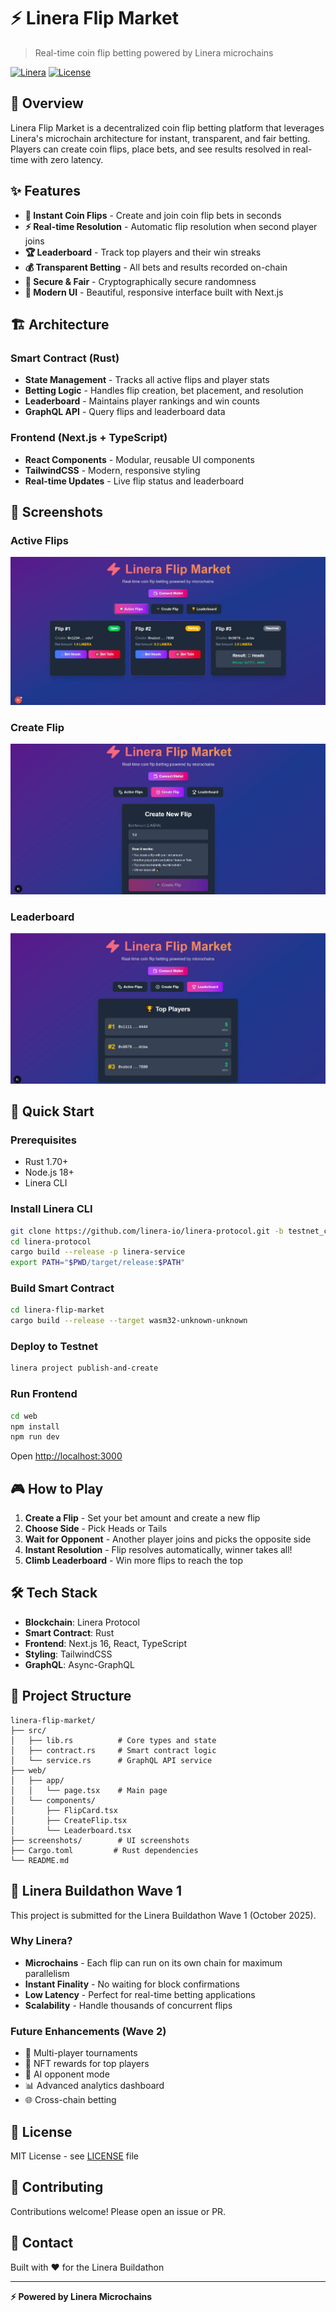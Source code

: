 # ⚡ Linera Flip Market

> Real-time coin flip betting powered by Linera microchains

[![Linera](https://img.shields.io/badge/Built%20on-Linera-purple)](https://linera.io)
[![License](https://img.shields.io/badge/License-MIT-blue.svg)](LICENSE)

## 🎯 Overview

Linera Flip Market is a decentralized coin flip betting platform that leverages Linera's microchain architecture for instant, transparent, and fair betting. Players can create coin flips, place bets, and see results resolved in real-time with zero latency.

## ✨ Features

- **🎲 Instant Coin Flips** - Create and join coin flip bets in seconds
- **⚡ Real-time Resolution** - Automatic flip resolution when second player joins
- **🏆 Leaderboard** - Track top players and their win streaks
- **💰 Transparent Betting** - All bets and results recorded on-chain
- **🔐 Secure & Fair** - Cryptographically secure randomness
- **📱 Modern UI** - Beautiful, responsive interface built with Next.js

## 🏗️ Architecture

### Smart Contract (Rust)
- **State Management** - Tracks all active flips and player stats
- **Betting Logic** - Handles flip creation, bet placement, and resolution
- **Leaderboard** - Maintains player rankings and win counts
- **GraphQL API** - Query flips and leaderboard data

### Frontend (Next.js + TypeScript)
- **React Components** - Modular, reusable UI components
- **TailwindCSS** - Modern, responsive styling
- **Real-time Updates** - Live flip status and leaderboard

## 📸 Screenshots

### Active Flips
![Active Flips](screenshots/01-active-flips.png)

### Create Flip
![Create Flip](screenshots/02-create-flip.png)

### Leaderboard
![Leaderboard](screenshots/03-leaderboard.png)

## 🚀 Quick Start

### Prerequisites
- Rust 1.70+
- Node.js 18+
- Linera CLI

### Install Linera CLI
```bash
git clone https://github.com/linera-io/linera-protocol.git -b testnet_conway
cd linera-protocol
cargo build --release -p linera-service
export PATH="$PWD/target/release:$PATH"
```

### Build Smart Contract
```bash
cd linera-flip-market
cargo build --release --target wasm32-unknown-unknown
```

### Deploy to Testnet
```bash
linera project publish-and-create
```

### Run Frontend
```bash
cd web
npm install
npm run dev
```

Open [http://localhost:3000](http://localhost:3000)

## 🎮 How to Play

1. **Create a Flip** - Set your bet amount and create a new flip
2. **Choose Side** - Pick Heads or Tails
3. **Wait for Opponent** - Another player joins and picks the opposite side
4. **Instant Resolution** - Flip resolves automatically, winner takes all!
5. **Climb Leaderboard** - Win more flips to reach the top

## 🛠️ Tech Stack

- **Blockchain**: Linera Protocol
- **Smart Contract**: Rust
- **Frontend**: Next.js 16, React, TypeScript
- **Styling**: TailwindCSS
- **GraphQL**: Async-GraphQL

## 📁 Project Structure

```
linera-flip-market/
├── src/
│   ├── lib.rs          # Core types and state
│   ├── contract.rs     # Smart contract logic
│   └── service.rs      # GraphQL API service
├── web/
│   ├── app/
│   │   └── page.tsx    # Main page
│   └── components/
│       ├── FlipCard.tsx
│       ├── CreateFlip.tsx
│       └── Leaderboard.tsx
├── screenshots/        # UI screenshots
├── Cargo.toml         # Rust dependencies
└── README.md
```

## 🎯 Linera Buildathon Wave 1

This project is submitted for the Linera Buildathon Wave 1 (October 2025).

### Why Linera?

- **Microchains** - Each flip can run on its own chain for maximum parallelism
- **Instant Finality** - No waiting for block confirmations
- **Low Latency** - Perfect for real-time betting applications
- **Scalability** - Handle thousands of concurrent flips

### Future Enhancements (Wave 2)

- 🎰 Multi-player tournaments
- 💎 NFT rewards for top players
- 🤖 AI opponent mode
- 📊 Advanced analytics dashboard
- 🌐 Cross-chain betting

## 📝 License

MIT License - see [LICENSE](LICENSE) file

## 🤝 Contributing

Contributions welcome! Please open an issue or PR.

## 📧 Contact

Built with ❤️ for the Linera Buildathon

---

**⚡ Powered by Linera Microchains**
